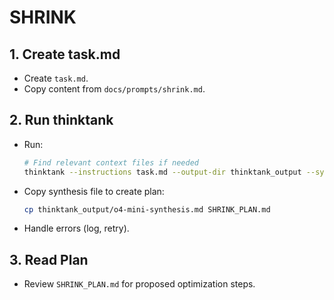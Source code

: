 # SHRINK

## 1. Create task.md
- Create `task.md`.
- Copy content from `docs/prompts/shrink.md`.

## 2. Run thinktank
- Run:
    ```bash
    # Find relevant context files if needed
    thinktank --instructions task.md --output-dir thinktank_output --synthesis-model o4-mini --model gemini-2.5-flash-preview-04-17 --model gemini-2.5-pro-preview-03-25 --model gpt-4.1 ./
    ```
- Copy synthesis file to create plan:
    ```bash
    cp thinktank_output/o4-mini-synthesis.md SHRINK_PLAN.md
    ```
- Handle errors (log, retry).

## 3. Read Plan
- Review `SHRINK_PLAN.md` for proposed optimization steps.
